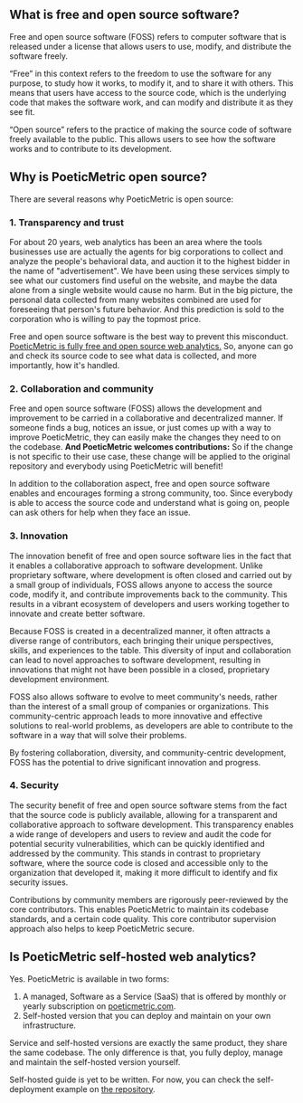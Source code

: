 ## What is free and open source software?

Free and open source software (FOSS) refers to computer software that is released under a license that allows users to use, modify, and distribute the software freely.

“Free” in this context refers to the freedom to use the software for any purpose, to study how it works, to modify it, and to share it with others. This means that users have access to the source code, which is the underlying code that makes the software work, and can modify and distribute it as they see fit.

“Open source” refers to the practice of making the source code of software freely available to the public. This allows users to see how the software works and to contribute to its development.

## Why is PoeticMetric open source?

There are several reasons why PoeticMetric is open source:

### 1. Transparency and trust

For about 20 years, web analytics has been an area where the tools businesses use are actually the agents for big corporations to collect and analyze the people's behavioral data, and auction it to the highest bidder in the name of "advertisement". We have been using these services simply to see what our customers find useful on the website, and maybe the data alone from a single website would cause no harm. But in the big picture, the personal data collected from many websites combined are used for foreseeing that person's future behavior. And this prediction is sold to the corporation who is willing to pay the topmost price.

Free and open source software is the best way to prevent this misconduct. [PoeticMetric is fully free and open source web analytics.](https://github.com/th0th/poeticmetric) So, anyone can go and check its source code to see what data is collected, and more importantly, how it's handled.

### 2. Collaboration and community

Free and open source software (FOSS) allows the development and improvement to be carried in a collaborative and decentralized manner. If someone finds a bug, notices an issue, or just comes up with a way to improve PoeticMetric, they can easily make the changes they need to on the codebase.  **And PoeticMetric welcomes contributions:** So if the change is not specific to their use case, these change will be applied to the original repository and everybody using PoeticMetric will benefit!

In addition to the collaboration aspect, free and open source software enables and encourages forming a strong community, too. Since everybody is able to access the source code and understand what is going on, people can ask others for help when they face an issue.

### 3. Innovation

The innovation benefit of free and open source software lies in the fact that it enables a collaborative approach to software development. Unlike proprietary software, where development is often closed and carried out by a small group of individuals, FOSS allows anyone to access the source code, modify it, and contribute improvements back to the community. This results in a vibrant ecosystem of developers and users working together to innovate and create better software.

Because FOSS is created in a decentralized manner, it often attracts a diverse range of contributors, each bringing their unique perspectives, skills, and experiences to the table. This diversity of input and collaboration can lead to novel approaches to software development, resulting in innovations that might not have been possible in a closed, proprietary development environment.

FOSS also allows software to evolve to meet community's needs, rather than the interest of a small group of companies or organizations. This community-centric approach leads to more innovative and effective solutions to real-world problems, as developers are able to contribute to the software in a way that will solve their problems.

By fostering collaboration, diversity, and community-centric development, FOSS has the potential to drive significant innovation and progress.

### 4. Security

The security benefit of free and open source software stems from the fact that the source code is publicly available, allowing for a transparent and collaborative approach to software development. This transparency enables a wide range of developers and users to review and audit the code for potential security vulnerabilities, which can be quickly identified and addressed by the community. This stands in contrast to proprietary software, where the source code is closed and accessible only to the organization that developed it, making it more difficult to identify and fix security issues.

Contributions by community members are rigorously peer-reviewed by the core contributors. This enables PoeticMetric to maintain its codebase standards, and a certain code quality. This core contributor supervision approach also helps to keep PoeticMetric secure.

## Is PoeticMetric self-hosted web analytics?

Yes. PoeticMetric is available in two forms:

1. A managed, Software as a Service (SaaS) that is offered by monthly or yearly subscription on [poeticmetric.com](https://www.poeticmetric.com).
2. Self-hosted version that you can deploy and maintain on your own infrastructure.

Service and self-hosted versions are exactly the same product, they share the same codebase. The only difference is that, you fully deploy, manage and maintain the self-hosted version yourself.

Self-hosted guide is yet to be written. For now, you can check the self-deployment example on [the repository](https://github.com/th0th/poeticmetric/tree/main/self-hosted).
